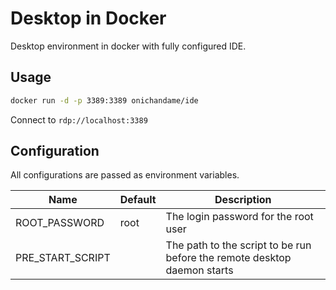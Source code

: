 # Desktop in Docker

Desktop environment in docker with fully configured IDE.

## Usage

```bash
docker run -d -p 3389:3389 onichandame/ide
```

Connect to `rdp://localhost:3389`

## Configuration

All configurations are passed as environment variables.

| Name             | Default | Description                                                              |
| ---------------- | ------- | ------------------------------------------------------------------------ |
| ROOT_PASSWORD    | root    | The login password for the root user                                     |
| PRE_START_SCRIPT |         | The path to the script to be run before the remote desktop daemon starts |
